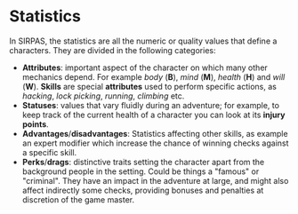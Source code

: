 # Statistics

In SIRPAS, the statistics are all the numeric or quality values that define a characters. 
They are divided in the following categories:

- **Attributes**: important aspect of the character on which many other mechanics depend. 
  For example *body* (**B**), *mind* (**M**), *health* (**H**) and *will* (**W**).
  **Skills** are special **attributes** used to perform specific actions, 
  as *hacking*, *lock picking*, *running*, *climbing* etc.
- **Statuses**: values that vary fluidly during an adventure; for example,
  to keep track of the current health of a character you can look at its **injury points**.
- **Advantages**/**disadvantages**: Statistics affecting other skills, as example an expert 
  modifier which increase the chance of winning checks against a specific skill. 
- **Perks**/**drags**: distinctive traits setting the character apart from the 
  background people in the setting. Could be things a "famous" or "criminal". 
  They have an impact in the adventure at large, and might also affect indirectly 
  some checks, providing bonuses and penalties at discretion of the game master.
